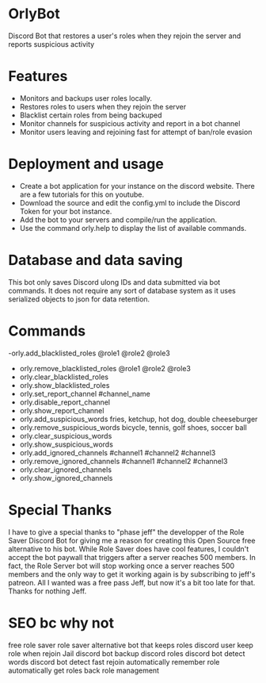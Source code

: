 # OrlyBot
Discord Bot that restores a user's roles when they rejoin the server and reports suspicious activity

# Features
- Monitors and backups user roles locally.
- Restores roles to users when they rejoin the server
- Blacklist certain roles from being backuped
- Monitor channels for suspicious activity and report in a bot channel
- Monitor users leaving and rejoining fast for attempt of ban/role evasion

# Deployment and usage
- Create a bot application for your instance on the discord website. There are a few tutorials for this on youtube.
- Download the source and edit the config.yml to include the Discord Token for your bot instance.
- Add the bot to your servers and compile/run the application.
- Use the command orly.help to display the list of available commands.

# Database and data saving
This bot only saves Discord ulong IDs and data submitted via bot commands. It does not require any sort of database system as it uses serialized objects to json for data retention.

# Commands 
-orly.add_blacklisted_roles @role1 @role2 @role3
- orly.remove_blacklisted_roles @role1 @role2 @role3
- orly.clear_blacklisted_roles
- orly.show_blacklisted_roles
- orly.set_report_channel #channel_name
- orly.disable_report_channel
- orly.show_report_channel
- orly.add_suspicious_words fries, ketchup, hot dog, double cheeseburger
- orly.remove_suspicious_words bicycle, tennis, golf shoes, soccer ball
- orly.clear_suspicious_words
- orly.show_suspicious_words
- orly.add_ignored_channels #channel1 #channel2 #channel3
- orly.remove_ignored_channels #channel1 #channel2 #channel3
- orly.clear_ignored_channels
- orly.show_ignored_channels

# Special Thanks
I have to give a special thanks to "phase jeff" the developper of the Role Saver Discord Bot for giving me a reason for creating this Open Source free alternative to his bot. While Role Saver does have cool features, I couldn't accept the bot paywall that triggers after a server reaches 500 members. In fact, the Role Server bot will stop working once a server reaches 500 members and the only way to get it working again is by subscribing to jeff's patreon. All I wanted was a free pass Jeff, but now it's a bit too late for that. Thanks for nothing Jeff.


# SEO bc why not

free role saver
role saver alternative
bot that keeps roles discord
user keep role when rejoin
Jail discord bot
backup discord roles
discord bot detect words
discord bot detect fast rejoin
automatically remember role
automatically get roles back
role management
